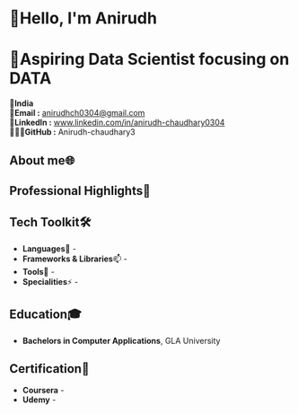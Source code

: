 # 👋Hello, I'm Anirudh
# 🚀Aspiring Data Scientist focusing on DATA

📍**India**<br>
📧**Email :** anirudhch0304@gmail.com<br>
🔗**Linkedln :** www.linkedin.com/in/anirudh-chaudhary0304<br>
👨🏻‍💻**GitHub :** Anirudh-chaudhary3

## **About me**🌐


## **Professional Highlights**🌟


## **Tech Toolkit**🛠️

- **Languages**🌱 -
- **Frameworks & Libraries**📫 -
- **Tools**👀 -
- **Specialities**⚡ -

## **Education**🎓

- **Bachelors in Computer Applications**, GLA University

## **Certification**📜

- **Coursera** -
- **Udemy** -

<!---
Anirudh-chaudhary3/Anirudh-chaudhary3 is a ✨ special ✨ repository because its `README.md` (this file) appears on your GitHub profile.
You can click the Preview link to take a look at your changes.
--->
